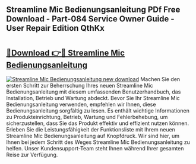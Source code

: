 ## Streamline Mic Bedienungsanleitung PDf Free Download - Part-084 Service Owner Guide - User Repair Edition QthKx

# <h2><a href="http://df5z9uz.blite.top/?on=Streamline+Mic+Bedienungsanleitung">🔗Download 👉🔴 Streamline Mic Bedienungsanleitung</a></h2>

[![Streamline Mic Bedienungsanleitung new download](https://i.imgur.com/lujVjoI.png)](http://df5z9uz.blite.top/?on=Streamline+Mic+Bedienungsanleitung)
Machen Sie den ersten Schritt zur Beherrschung Ihres neuen Streamline Mic Bedienungsanleitung mit diesem umfassenden Benutzerhandbuch, das Installation, Betrieb und Wartung abdeckt. Bevor Sie Ihr Streamline Mic Bedienungsanleitung verwenden, empfehlen wir Ihnen, diese Bedienungsanleitung sorgfältig zu lesen. Es enthält wichtige Informationen zu Produkteinrichtung, Betrieb, Wartung und Fehlerbehebung, um sicherzustellen, dass Sie das Produkt effektiv und effizient nutzen können. Erleben Sie die Leistungsfähigkeit der Funktionsliste mit Ihrem neuen Streamline Mic Bedienungsanleitung auf Knopfdruck. Wir sind hier, um Ihnen bei jedem Schritt des Weges Streamline Mic Bedienungsanleitung zu helfen. Unser Kundensupport-Team steht Ihnen während Ihrer gesamten Reise zur Verfügung.
